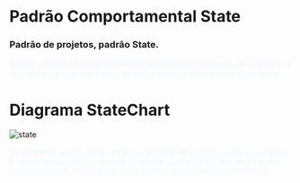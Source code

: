 # Padrão Comportamental State

<div><h3> Padrão de projetos, padrão State.</h3></div> 

<div><p style="color: aliceblue">State é um padrão comportamental na orientação na objetos.
Esse padrão e utilizado para alterar o estado do objeto comparado ao seu estado inicial.</p></div>

<div><h1 >Diagrama StateChart</h1></div>

![state](https://user-images.githubusercontent.com/61031078/140810915-54b7639d-fd88-4b08-a0c4-c6bb3d357ee0.png)


<div><p style="color: aliceblue">No diagrama acima, defini um ponto inicial onde está nomeado como start.
Foram criadas algumas classes de estado, como perder,vencer e banido... 
   <br>Lembrando que, não se pode estar em dois estados simultaneamente.</br> </p></div>
